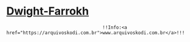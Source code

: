 # <a href="Dwight-Farrokh.m3u8">Dwight-Farrokh</a>

                                       !!Info:<a href="https://arquivoskodi.com.br">www.arquivoskodi.com.br</a>!!!
                                       

</p>

